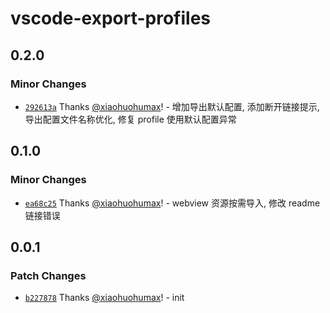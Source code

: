 # vscode-export-profiles

## 0.2.0

### Minor Changes

- [`292613a`](https://github.com/xiaohuohumax/vscode-export-profiles/commit/292613a9821e2c4fb334e50dc6752e886e721a2a) Thanks [@xiaohuohumax](https://github.com/xiaohuohumax)! - 增加导出默认配置, 添加断开链接提示, 导出配置文件名称优化, 修复 profile 使用默认配置异常

## 0.1.0

### Minor Changes

- [`ea68c25`](https://github.com/xiaohuohumax/vscode-export-profiles/commit/ea68c25058608294f3b7fb7041b59899cd7517b1) Thanks [@xiaohuohumax](https://github.com/xiaohuohumax)! - webview 资源按需导入, 修改 readme 链接错误

## 0.0.1

### Patch Changes

- [`b227878`](https://github.com/xiaohuohumax/vscode-export-profiles/commit/b2278782ddc54da11b7e3507077faefb572a4f64) Thanks [@xiaohuohumax](https://github.com/xiaohuohumax)! - init
